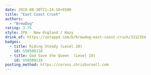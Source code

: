 ```yaml
---
date: 2019-08-30T21:24:10+0100
title: "East Coast Crush"
authors:
  - "BrewDog"
rating: 3.75
style: IPA - New England / Hazy
drink_of: https://untappd.com/b/brewdog-east-coast-crush/3312354
badges:
  - title: Riding Steady (Level 20)
    id: 558509118
  - title: God Save the Queen  (Level 19)
    id: 558509119
posting_method: https://corvus.chrisburnell.com
---
```

